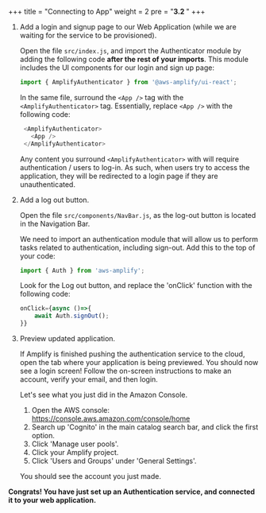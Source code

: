 +++
title = "Connecting to App"
weight = 2
pre = "<b>3.2 </b>"
+++

1. Add a login and signup page to our Web Application (while we are waiting for the service to be provisioned).
   
   Open the file `src/index.js`, and import the Authenticator module by adding the following code **after the rest of your imports**. This module includes the UI components for our login and sign up page:
   
   ```javascript
   import { AmplifyAuthenticator } from '@aws-amplify/ui-react';
   ```
   
   In the same file, surround the `<App />` tag with the `<AmplifyAuthenticator>` tag. 
   Essentially, replace `<App />` with the following code:
   
   ```javascript
    <AmplifyAuthenticator>
      <App />
    </AmplifyAuthenticator>
    ```
    
   Any content you surround `<AmplifyAuthenticator>` with will require authentication / users to log-in. As such, when users try to access the application, they will be redirected to a login page if they are unauthenticated. 
   
2. Add a log out button.
   
   Open the file `src/components/NavBar.js`, as the log-out button is located in the Navigation Bar. 
   
   We need to import an authentication module that will allow us to perform tasks related to authentication, including sign-out. Add this to the top of your code:
   
   ```javascript
   import { Auth } from 'aws-amplify';
   ```
   
   Look for the Log out button, and replace the 'onClick' function with the following code:
   ```javascript
   onClick={async ()=>{
       await Auth.signOut();
   }}
   ```
    
3. Preview updated application.
   
   If Amplify is finished pushing the authentication service to the cloud, open the tab where your application is being previewed. You should now see a login screen! Follow the on-screen instructions to make an account, verify your email, and then login. 
   
   Let's see what you just did in the Amazon Console.
  
   1. Open the AWS console: https://console.aws.amazon.com/console/home
   2. Search up 'Cognito' in the main catalog search bar, and click the first option.
   3. Click 'Manage user pools'.
   4. Click your Amplify project.
   5. Click 'Users and Groups' under 'General Settings'. 
   
   You should see the account you just made.
   
**Congrats! You have just set up an Authentication service, and connected it to your web application.** 